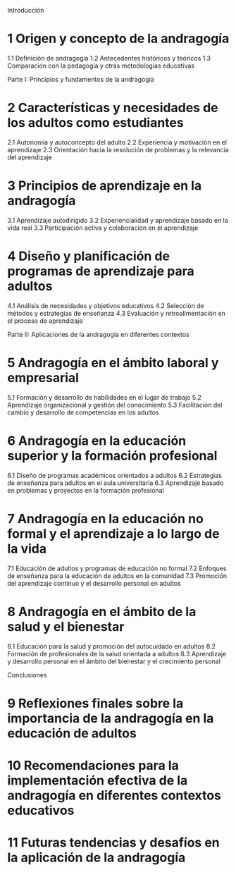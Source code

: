 
Introducción
# 1 Origen y concepto de la andragogía
   1.1 Definición de andragogía
   1.2 Antecedentes históricos y teóricos
   1.3 Comparación con la pedagogía y otras metodologías educativas

Parte I: Principios y fundamentos de la andragogía
# 2 Características y necesidades de los adultos como estudiantes
   2.1 Autonomía y autoconcepto del adulto
   2.2 Experiencia y motivación en el aprendizaje
   2.3 Orientación hacia la resolución de problemas y la relevancia del aprendizaje

# 3 Principios de aprendizaje en la andragogía
   3.1 Aprendizaje autodirigido
   3.2 Experiencialidad y aprendizaje basado en la vida real
   3.3 Participación activa y colaboración en el aprendizaje

# 4 Diseño y planificación de programas de aprendizaje para adultos
   4.1 Análisis de necesidades y objetivos educativos
   4.2 Selección de métodos y estrategias de enseñanza
   4.3 Evaluación y retroalimentación en el proceso de aprendizaje

Parte II: Aplicaciones de la andragogía en diferentes contextos
# 5 Andragogía en el ámbito laboral y empresarial
   5.1 Formación y desarrollo de habilidades en el lugar de trabajo
   5.2 Aprendizaje organizacional y gestión del conocimiento
   5.3 Facilitación del cambio y desarrollo de competencias en los adultos

# 6 Andragogía en la educación superior y la formación profesional
   6.1 Diseño de programas académicos orientados a adultos
   6.2 Estrategias de enseñanza para adultos en el aula universitaria
   6.3 Aprendizaje basado en problemas y proyectos en la formación profesional

# 7 Andragogía en la educación no formal y el aprendizaje a lo largo de la vida
   7.1 Educación de adultos y programas de educación no formal
   7.2 Enfoques de enseñanza para la educación de adultos en la comunidad
   7.3 Promoción del aprendizaje continuo y el desarrollo personal en adultos

# 8 Andragogía en el ámbito de la salud y el bienestar
   8.1 Educación para la salud y promoción del autocuidado en adultos
   8.2 Formación de profesionales de la salud orientada a adultos
   8.3 Aprendizaje y desarrollo personal en el ámbito del bienestar y el crecimiento personal

Conclusiones
# 9 Reflexiones finales sobre la importancia de la andragogía en la educación de adultos
# 10 Recomendaciones para la implementación efectiva de la andragogía en diferentes contextos educativos
# 11 Futuras tendencias y desafíos en la aplicación de la andragogía
